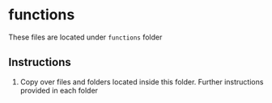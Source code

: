# functions

These files are located under `functions` folder

## Instructions

1. Copy over files and folders located inside this folder. Further instructions provided in each folder